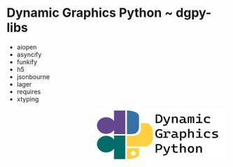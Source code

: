 # Dynamic Graphics Python ~ dgpy-libs

 - aiopen
 - asyncify
 - funkify
 - h5
 - jsonbourne
 - lager
 - requires
 - xtyping

<a href="https://github.com/dynamic-graphics-inc/dgpy-libs">
<img align="right" src="https://github.com/dynamic-graphics-inc/dgpy-libs/blob/master/docs/images/dgpy_banner.svg?raw=true" alt="drawing" height="120" width="300"/>
</a>
